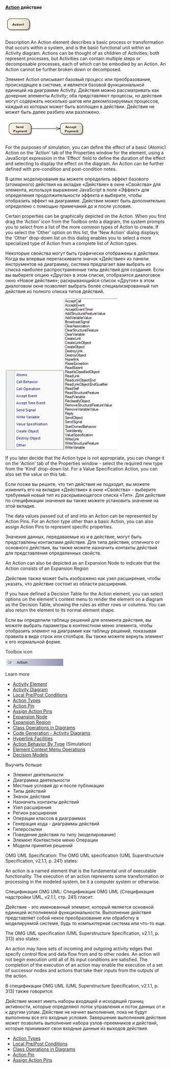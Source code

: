 #### <a href="https://sparxsystems.com/enterprise_architect_user_guide/15.1/model_domains/action.html" target="_blank">Action</a> действие

![](_src/d-action.png)

Description
An Action element describes a basic process or transformation that occurs within a system, and is the basic functional unit within an Activity diagram. Actions can be thought of as children of Activities; both represent processes, but Activities can contain multiple steps or decomposable processes, each of which can be embodied by an Action. An Action cannot be further broken down or decomposed.

Элемент Action описывает базовый процесс или преобразование, происходящее в системе, и является базовой функциональной единицей на диаграмме Activity. Действия можно рассматривать как дочерние элементы Activity; оба представляют процессы, но действия могут содержать несколько шагов или декомпозируемых процессов, каждый из которых может быть воплощен в действии. Действие не может быть далее разбито или разложено.

![](_src/activitydiagram-actions.png)

For the purposes of simulation, you can define the effect of a basic (Atomic) Action on the 'Action' tab of the Properties window for the element, using a JavaScript expression in the 'Effect' field to define the duration of the effect and selecting to display the effect on the diagram. An Action can be further defined with pre-condition and post-condition notes.

В целях моделирования вы можете определить эффект базового (атомарного) действия на вкладке «Действие» в окне «Свойства» для элемента, используя выражение JavaScript в поле «Эффект» для определения продолжительности эффекта и выберите, чтобы отобразить эффект на диаграмме. Действие может быть дополнительно определено с помощью примечаний до и после условия.

Certain properties can be graphically depicted on the Action. When you first drag the 'Action' icon from the Toolbox onto a diagram, the system prompts you to select from a list of the more common types of Action to create. If you select the 'Other' option on this list, the 'New Action' dialog displays; the 'Other' drop-down list on this dialog enables you to select a more specialized type of Action from a complete list of Action types.

Некоторые свойства могут быть графически отображены в действии. Когда вы впервые перетаскиваете значок «Действие» из панели инструментов на диаграмму, система предлагает вам выбрать из списка наиболее распространенные типы действий для создания. Если вы выберете опцию «Другое» в этом списке, отобразится диалоговое окно «Новое действие»; раскрывающийся список «Другое» в этом диалоговом окне позволяет выбрать более специализированный тип действия из полного списка типов действий.

![](_src/actionlist.png)![](_src/actionlist2.png)

If you later decide that the Action type is not appropriate, you can change it on the 'Action' tab of the Properties window - select the required new type from the 'Kind' drop-down list. For a Value Specification Action, you can also set the value on this tab.

Если позже вы решите, что тип действия не подходит, вы можете изменить его на вкладке «Действие» в окне «Свойства» - выберите требуемый новый тип из раскрывающегося списка «Тип». Для действия по спецификации значения вы также можете установить значение на этой вкладке.

The data values passed out of and into an Action can be represented by Action Pins. For an Action type other than a basic Action, you can also assign Action Pins to represent specific properties.

Значения данных, передаваемые из и в действие, могут быть представлены контактами действия. Для типа действия, отличного от основного действия, вы также можете назначить контакты действий для представления определенных свойств.

An Action can also be depicted as an Expansion Node to indicate that the Action consists of an Expansion Region

Действие также может быть изображено как узел расширения, чтобы указать, что действие состоит из области расширения.

If you have defined a Decision Table for the Action element, you can select options on the element's context menu to render the element on a diagram as the Decision Table, showing the rules as either rows or columns. You can also return the element to its normal element shape.

Если вы определили таблицу решений для элемента действия, вы можете выбрать параметры в контекстном меню элемента, чтобы отобразить элемент на диаграмме как таблицу решений, показывая правила в виде строк или столбцов. Вы также можете вернуть элемент к его нормальной форме.

Toolbox icon

![](_src/e-action.png)

Learn more

<ul>
	<li><a href="../model_domains/activity.html">Activity Element</a></li>
	<li><a href="../model_domains/activitydiagram.html">Activity Diagram</a></li>
	<li><a href="../model_domains/localprepostconditions.html">Local Pre/Post Conditions</a></li>
	<li><a href="../model_domains/actionnotation.html">Action Types</a></li>
	<li><a href="../model_domains/actionpin.html">Action Pin</a></li>
	<li><a href="../model_domains/assign_action_pins.html">Assign Action Pins</a></li>
	<li><a href="../model_domains/actionexpansionnode.html">Expansion Node</a></li>
	<li><a href="../model_domains/expansionregion.html">Expansion Region</a></li>
	<li><a href="../model_domains/class_operations_in_activity_d.html">Class Operations in Diagrams</a></li>
	<li><a href="../model_domains/code_generation-activity_dia.html">Code Generation - Activity Diagrams</a></li>
	<li><a href="../modeling/hyperlink_facilities.html">Hyperlink Facilities</a></li>
	<li><a href="../model_simulation/specified_actions.html">Action Behavior By Type</a> (Simulation)</li>
	<li><a href="../modeling/elementcontextmenu2.html">Element Context Menu Operations</a></li>
	<li><a href="../model_domains/decision_models.html">Decision Models</a></li>
</ul>

Выучить больше
* Элемент деятельности
* Диаграмма деятельности
* Местные условия до и после публикации
* Типы действий
* Значок действия
* Назначить контакты действий
* Узел расширения
* Регион расширения
* Операции классов в диаграммах
* Генерация кода - диаграммы действий
* Гиперссылки
* Поведение действия по типу (моделирование)
* Элемент Контекстное меню Операции
* Модели принятия решений

OMG UML Specification:
The OMG UML specification (UML Superstructure Specification, v2.1.1, p. 241) states:

An action is a named element that is the fundamental unit of executable functionality. The execution of an action represents some transformation or processing in the modeled system, be it a computer system or otherwise.

Спецификация OMG UML:
Спецификация OMG UML (Спецификация надстройки UML, v2.1.1, стр. 241) гласит:

Действие - это именованный элемент, который является основной единицей исполняемой функциональности. Выполнение действия представляет собой некое преобразование или обработку в моделируемой системе, будь то компьютерная система или что-то еще.

The OMG UML specification (UML Superstructure Specification, v2.1.1, p. 313) also states:

An action may have sets of incoming and outgoing activity edges that specify control flow and data flow from and to other nodes. An action will not begin execution until all of its input conditions are satisfied. The completion of the execution of an action may enable the execution of a set of successor nodes and actions that take their inputs from the outputs of the action.

В спецификации OMG UML (UML Superstructure Specification, v2.1.1, p. 313) также говорится:

Действие может иметь наборы входящей и исходящей границ активности, которые определяют поток управления и поток данных от и к другим узлам. Действие не начнет выполнение, пока не будут выполнены все его входные условия. Завершение выполнения действия может позволить выполнение набора узлов-преемников и действий, которые принимают свои входные данные из выходов действия.

<ul>
<li class="plus"><a href='actionnotation.html'>Action Types</a></li>
<li class="noplus"><a href='localprepostconditions.html'>Local Pre/Post Conditions</a></li>
<li class="noplus"><a href='class_operations_in_activity_d.html'>Class Operations in Diagrams</a></li>
<li class="noplus"><a href='actionpin.html'>Action Pin</a></li>
<li class="noplus"><a href='assign_action_pins.html'>Assign Action Pins</a></li></ul>



